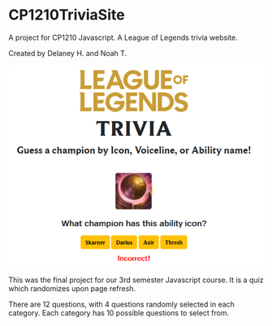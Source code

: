 # CP1210TriviaSite
A project for CP1210 Javascript. A League of Legends trivia website.

Created by Delaney H. and Noah T.

![Preview of our Website page](https://github.com/AvocadoSteam/CP1210TriviaSite/blob/master/site_preview.png)

This was the final project for our 3rd semester Javascript course. 
It is a quiz which randomizes upon page refresh. 

There are 12 questions, with 4 questions randomly selected in each category. 
Each category has 10 possible questions to select from.
